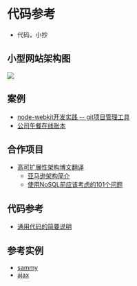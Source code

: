 # 代码参考
- 代码，小抄

## 小型网站架构图
 ![](https://github.com/rainbow494/code-reference/blob/master/img/architectural.png)

## 案例
- [node-webkit开发实践 -- git项目管理工具](https://github.com/rainbow494/git-helper)
- [公司午餐在线账本](https://github.com/rainbow494/lunch)

## 合作项目
- [高可扩展性架构博文翻译](https://github.com/aaronz/arch)
    - [亚马逊架构简介 ](https://github.com/aaronz/arch/blob/master/doc/zh-cn/amazon-architecure.markdown)
    - [使用NoSQL前应该考虑的101个问题](https://github.com/aaronz/arch/blob/master/doc/zh-cn/101-questions-to-ask-when-considering-a-nosql-database.markdown)

## 代码参考
- [通用代码的简要说明](https://github.com/rainbow494/code-reference/tree/master/doc/code-reference.md)

## 参考实例
- [sammy](https://github.com/rainbow494/code-reference/tree/master/examples/url-route/sammy)
- [ajax](https://github.com/rainbow494/code-reference/tree/master/examples/ajax)
